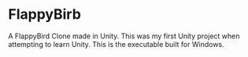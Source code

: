 # FlappyBirb
A FlappyBird Clone made in Unity. This was my first Unity project when attempting to learn Unity.
This is the executable built for Windows.
